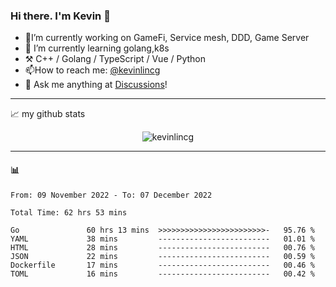 ### Hi there. I'm Kevin 👋

- 🔭I’m currently working on GameFi, Service mesh, DDD, Game Server
- 🌱 I’m currently learning golang,k8s
-   :hammer_and_pick: C++ / Golang / TypeScript / Vue / Python
- 📫How to reach me: [@kevinlincg](https://twitter.com/kevinlincg) 
-   :thought_balloon: Ask me anything at [Discussions](https://github.com/kevinlincg/kevinlincg/discussions/new)!

---

📈 my github stats

<p align="center"> <img src="https://github-readme-stats-ouuan.vercel.app/api?username=kevinlincg&theme=dark&show_icons=true&count_private=true" alt="kevinlincg" />

---

#### :bar_chart: 

<!--START_SECTION:waka-->

```text
From: 09 November 2022 - To: 07 December 2022

Total Time: 62 hrs 53 mins

Go               60 hrs 13 mins  >>>>>>>>>>>>>>>>>>>>>>>>-   95.76 %
YAML             38 mins         -------------------------   01.01 %
HTML             28 mins         -------------------------   00.76 %
JSON             22 mins         -------------------------   00.59 %
Dockerfile       17 mins         -------------------------   00.46 %
TOML             16 mins         -------------------------   00.42 %
```

<!--END_SECTION:waka-->
